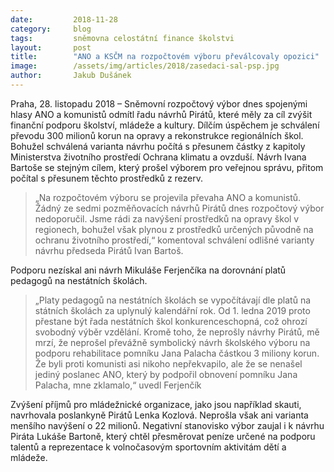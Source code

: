 ```yaml
---
date:         2018-11-28
category:     blog
tags:         sněmovna celostátní finance školstvi
layout:       post
title:        "ANO a KSČM na rozpočtovém výboru převálcovaly opozici"
image:        /assets/img/articles/2018/zasedaci-sal-psp.jpg
author:       Jakub Dušánek
---
```


Praha, 28. listopadu 2018 – Sněmovní rozpočtový výbor dnes spojenými hlasy ANO a komunistů odmítl řadu návrhů Pirátů, které měly za cíl zvýšit finanční podporu školství, mládeže a kultury. Dílčím úspěchem je schválení převodu 300 milionů korun na opravy a rekonstrukce regionálních škol. Bohužel schválená varianta návrhu počítá s přesunem částky z kapitoly Ministerstva životního prostředí Ochrana klimatu a ovzduší. Návrh Ivana Bartoše se stejným cílem, který prošel výborem pro veřejnou správu, přitom počítal s přesunem těchto prostředků z rezerv.

> „Na rozpočtovém výboru se projevila převaha ANO a komunistů. Žádný ze sedmi pozměňovacích návrhů Pirátů dnes rozpočtový výbor nedoporučil. Jsme rádi za navýšení prostředků na opravy škol v regionech, bohužel však plynou z prostředků určených původně na ochranu životního prostředí,“ komentoval schválení odlišné varianty návrhu předseda Pirátů Ivan Bartoš.

Podporu nezískal ani návrh Mikuláše Ferjenčíka na dorovnání platů pedagogů na nestátních školách. 
> „Platy pedagogů na nestátních školách se vypočítávají dle platů na státních školách za uplynulý kalendářní rok. Od 1. ledna 2019 proto přestane být řada nestátních škol konkurenceschopná, což ohrozí svobodný výběr vzdělání. Kromě toho, že neprošly návrhy Pirátů, mě mrzí, že neprošel převážně symbolický návrh školského výboru na podporu rehabilitace pomníku Jana Palacha částkou 3 miliony korun. Že byli proti komunisti asi nikoho nepřekvapilo, ale že se nenašel jediný poslanec ANO, který by podpořil obnovení pomníku Jana Palacha, mne zklamalo,“ uvedl Ferjenčík

Zvýšení příjmů pro mládežnické organizace, jako jsou například skauti, navrhovala poslankyně Pirátů Lenka Kozlová. Neprošla však ani varianta menšího navýšení o 22 milionů. Negativní stanovisko výbor zaujal i k návrhu Piráta Lukáše Bartoně, který chtěl přesměrovat peníze určené na podporu talentů a reprezentace k volnočasovým sportovním aktivitám dětí a mládeže.
